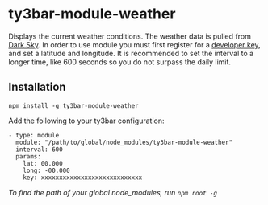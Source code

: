 ty3bar-module-weather
=====================

Displays the current weather conditions. The weather data is pulled from [Dark Sky](https://darksky.net). In order to
use module you must first register for a [developer key](https://darksky.net/dev/), and set a latitude and longitude. It
is recommended to set the interval to a longer time, like 600 seconds so you do not surpass the daily limit.

        
Installation
------------

    npm install -g ty3bar-module-weather
    
Add the following to your ty3bar configuration:

    - type: module
      module: "/path/to/global/node_modules/ty3bar-module-weather"
      interval: 600
      params:
        lat: 00.000
        long: -00.000
        key: xxxxxxxxxxxxxxxxxxxxxxxxxxxx

*To find the path of your global node_modules, run `npm root -g`*
